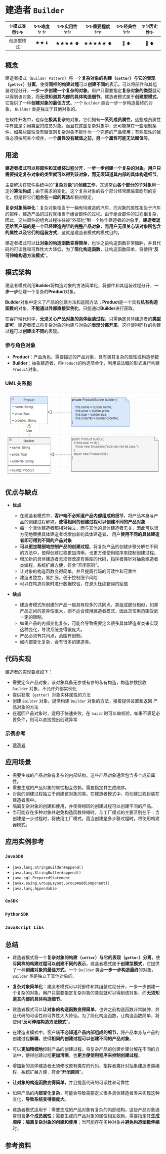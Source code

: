 # 建造者 `Builder`

| :sparkles:模式类型:sparkles::sparkles:|:sparkles::sparkles:难度:sparkles:  :sparkles: | :sparkles::sparkles:实用性:sparkles::sparkles: | :sparkles::sparkles:重要程度:sparkles::sparkles: |  :sparkles::sparkles:经典性:sparkles::sparkles: | :sparkles::sparkles:历史性:sparkles: |
| :----------------------------------------: | :-----------------------------------------------: | :-------------------------------------------------: | :----------------------------------------------------: | :--------------------------------------------------: | :--------------------------------------: |
|                 创造型模式                           |                ★★ :arrow_down:                 |                 ★★★★ :arrow_up:                   |                    ★★★★★ :arrow_up:                    |              :green_heart:  :arrow_up:               |        :green_heart:  :arrow_up:         |

## 概念
建造者模式（`Builder Pattern`）将一个**复杂对象的构建（`setter`）与它的表现（`getter`）分离**，使得**同样的构建过程**可以**创建不同**的表示。可以将部件和其组装过程分开，**一步一步创建一个复杂的对象**。用户只需要指定**复杂对象的类型**就可以得到该对象，而**无须知道其内部的具体构造细节**。建造者模式属于**创建型模式**，它提供了一种**创建对象的最佳方式**。一个 `Builder` 类会一步一步构造最终的对象， `Builder` 类是独立于其他对象的。

在软件开发中，也存在**极其复杂**的对象，它们拥有**一系列成员属性**，这些成员属性中有些是引用类型的成员对象。而且在这些复杂对象中，还可能存在一些限制条件，如某些属性没有赋值则复杂对象不能作为一个完整的产品使用；有些属性的赋值必须按照某个顺序，**一个属性没有赋值之前，另一个属性可能无法赋值**等。

## 用途
**建造者模式可以将部件和其组装过程分开，一步一步创建一个复杂的对象。用户只需要指定复杂对象的类型就可以得到该对象，而无须知道其内部的具体构造细节**。

主要解决在软件系统中的“**复杂对象**”的**创建工作**，其通常由**各个部分的子对象**用一定的**算法构成**；由于需求的变化，这个复杂对象的各个部分经常面临着剧烈的变化，但是将它们**组合在一起的算法**却相对稳定。

**复杂对象简单化**：复杂对象相当于一辆有待建造的汽车，而对象的属性相当于汽车的部件，建造产品的过程就相当于组合部件的过程。由于组合部件的过程很复杂，因此，这些部件的组合过程往往被“外部化”到一个称作建造者的对象里，**建造者返还给客户端的是一个已经建造完毕的完整产品对象**，而**用户无须关心该对象所包含的属性以及它们的组装方式**，这就是建造者模式的模式目的。

建造者模式可以**让对象的构造函数变得简单**，也许之前构造函数非常臃肿，并且代码的可读性和可靠性大大降低。为了**简化构造函数**，让构造函数简单，将使用“**反可伸缩构造方法模式**”。

## 模式架构
建造者模式利用**Builder**将构造对象的方法简单化，将部件和其组装过程分开，**一步一步**创建一个复杂的**Product**对象。

**Builder**对象中定义了产品的创建方法和返回方法；**Product**是一个具有**私有构造函数**的对象，**不能通过外部直接实例化**，只能通过**Builder**进行获取。

在客户端代码中，**无须关心产品对象的具体组装过程**，只需确定具体建造者的**类型即可**，建造者模式将复杂对象的构建与对象的**表现分离开来**，这样使得同样的构建过程可以**创建出不同**的表现。

### 参与角色对象
+ **Product**：产品角色，需要描述的产品对象，具有极其复杂的属性或构造参数
+ **Builder**：抽象建造者，将`Product`的构造简单化，利用语法糖的形式进行构建`Product`对象。


### UML关系图

![1539695750476](../../../.images/1539695750476.png)

## 优点与缺点
+ **优点**
	- 在建造者模式中，**客户端不必知道产品内部组成的细节**，将产品本身与产品的创建过程解耦，**使得相同的创建过程可以创建不同的产品对象**
	- 每一个具体建造者都相对独立，而与其他的具体建造者无关，因此可以很方便地替换具体建造者或增加新的具体建造者， 用户**使用不同的具体建造者即可得到不同的产品对象**
	- **可以更加精细地控制产品的创建过程**。将复杂产品的创建步骤分解在不同的方法中，使得创建过程更加清晰，也更方便使用程序来控制创建过程。
	- 增加新的具体建造者无须修改原有类库的代码，指挥者类针对抽象建造者类编程，系统扩展方便，符合“开闭原则”。
	- 让对象的构造函数变得简单，并且提高代码的可读性和可靠性
	- 建造者独立，易扩展。便于控制细节风险
	- 可以在构造对象时进行数据校验，在源头杜绝错误的赋值
	
+ **缺点**
	- 建造者模式所创建的产品一般具有较多的共同点，其组成部分相似，如果产品之间的差异性很大，则不适合使用建造者模式，因此其使用范围受到一定的限制。
	- 如果产品的内部变化复杂，可能会导致需要定义很多具体建造者类来实现这种变化，导致系统变得很庞大。
	- 产品必须有共同点，范围有限制。
	- 如内部变化复杂，会有很多的建造类。

## 代码实现

建造者的实现要点如下：
+ 需要定义产品对象，该对象具备无参或有参的私有构造，构造参数接收 `Builder` 对象，不允许外部实例化
+ 提供获取（`getter`）对象实体属性的方法
+ 创建 `Builder` 对象，提供构建 `Builder` 对象的方法，接着提供设置和返回 产品对象的方法
+ 在返回产品对象时，适用于快速失败，在 `build` 时可以做校验，如果不满足必要条件，则可以直接抛出创建异常

### 示例参考
+ [建造者](./java/io/github/hooj0/builder/support)


## 应用场景
+ 需要生成的产品对象有复杂的内部结构，这些产品对象通常包含多个成员属性。
+ 需要生成的产品对象的属性相互依赖，需要指定其生成顺序。
+ 对象的创建过程独立于创建该对象的类。在建造者模式中，将创建过程封装在建造者类中。
+ 隔离复杂对象的创建和使用，并使得相同的创建过程可以创建不同的产品。
+ 当可能存在多种对象并避免构造函数伸缩时。与工厂模式的主要区别在于：当创建是一步过程时，将使用工厂模式，而当创建是多步骤过程时，将使用构建器模式。


## 应用实例参考

### `JavaSDK` 
+ `java.lang.StringBuilder#append()`
+ `java.lang.StringBuffer#append()`
+ `java.sql.PreparedStatement`
+ `javax.swing.GroupLayout.Group#addComponent()`
+ `java.lang.Appendable`

### `GoSDK`

### `PythonSDK`

### `JavaScript Libs`


## 总结
+ 建造者模式将一个**复杂对象的构建（`setter`）与它的表现（`getter`）分离**，使得**同样的构建过程可以创建不同的表示**。建造者模式属于**创建型模式**，它提供了一种**创建对象的最佳方式**。一个 `Builder` 类会**一步一步构造最终**的对象， `Builder` 类是独立于其他对象的。
+ **复杂对象简单化**：建造者模式可以将部件和其组装过程分开，一步一步创建一个复杂的对象。用户只需要指定复杂对象的类型就可以得到该对象，而**无须知道其内部的具体构造细节**。
+ 建造者模式可以**让对象的构造函数变得简单**，也许之前构造函数非常臃肿，并且代码的可读性和可靠性大大降低。为了简化构造函数，让构造函数简单，将使用“**反可伸缩构造方法模式**”。

+ 在建造者模式中，客户端**不必知道产品内部组成的细节**，将产品本身与产品的创建过程**解耦**，使得**相同的创建过程可以创建不同的产品对象**。
+ 可以**更加精细地**控制产品的创建过程。将复杂产品的创建步骤分解在不同的方法中，使得创建过程**更加清晰**，也**更方便使用程序来控制创建过程**。
+ 增加新的具体建造者无须修改原有类库的代码，指挥者类针对抽象建造者类编程，系统扩展方便，符合“**开闭原则**”。
+ **让对象的构造函数变得简单**，并且提高代码的可读性和可靠性
+ 如果产品的**内部变化复杂**，可能会导致需要定义很多具体建造者类来实现这种变化，**导致系统变得很庞大**。

+ 建造者模式适用于：需要生成的产品对象有复杂的内部结构，这些产品对象通常包含**多个成员属性**；需要生成的产品对象的属性相互依赖，需要指定其**生成顺序**；**隔离复杂对象的创建和使用**；当可能存在多种对象并**避免构造函数伸缩**时。

## 参考资料





